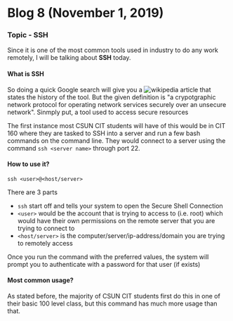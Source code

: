 # Blog 8 (November 1, 2019)

### Topic - SSH

Since it is one of the most common tools used in industry to do any work remotely, I will be talking about **SSH** today.

#### What is SSH

So doing a quick Google search will give you a ![wikipedia article](https://en.wikipedia.org/wiki/Secure_Shell) that states the history of the tool. But the given definition is "a crypotgraphic network protocol for operating network services securely over an unsecure network". Sinmply put, a tool used to access secure resources 

The first instance most CSUN CIT students will have of this would be in CIT 160 where they are tasked to SSH into a server and run a few bash commands on the command line.  They would connect to a server using the command `ssh <server name>` through port 22.

#### How to use it?

```
ssh <user>@<host/server>
```
There are 3 parts
- `ssh` start off and tells your system to open the Secure Shell Connection
- `<user>` would be the account that is trying to access to (i.e. root) which would have their own permissions on the remote server that you are trying to connect to
- `<host/server>` is the computer/server/ip-address/domain you are trying to remotely access

Once you run the command with the preferred values, the system will prompt you to authenticate with a password for that user (if exists)



#### Most common usage?

As stated before, the majority of CSUN CIT students first do this in one of their basic 100 level class, but this command has much more usage than that.